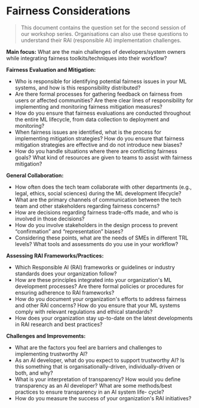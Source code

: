 # Fairness Considerations

> This document contains the question set for the second session of our workshop series. Organisations can also use these questions to understand their RAI (responsible AI) implementation challenges.

**Main focus:** What are the main challenges of developers/system owners while integrating fairness toolkits/techniques into their workflow?

**Fairness Evaluation and Mitigation:**

- Who is responsible for identifying potential fairness issues in your ML systems, and how is this responsibility distributed?
- Are there formal processes for gathering feedback on fairness from users or affected communities? Are there clear lines of responsibility for implementing and monitoring fairness mitigation measures?
- How do you ensure that fairness evaluations are conducted throughout the entire ML lifecycle, from data collection to deployment and monitoring?
- When fairness issues are identified, what is the process for implementing mitigation strategies? How do you ensure that fairness mitigation strategies are effective and do not introduce new biases?
- How do you handle situations where there are conflicting fairness goals? What kind of resources are given to teams to assist with fairness mitigation?

**General Collaboration:**

- How often does the tech team collaborate with other departments (e.g., legal, ethics, social sciences) during the ML development lifecycle?
- What are the primary channels of communication between the tech team and other stakeholders regarding fairness concerns?
- How are decisions regarding fairness trade-offs made, and who is involved in those decisions?
- How do you involve stakeholders in the design process to prevent “confirmation” and “representation” biases?
- Considering these points, what are the needs of SMEs in different TRL levels? What tools and assessments do you use in your workflow? 

**Assessing RAI Frameworks/Practices:**

- Which Responsible AI (RAI) frameworks or guidelines or industry standards does your organization follow?
- How are these principles integrated into your organization's ML development processes? Are there formal policies or procedures for ensuring adherence to RAI frameworks?
- How do you document your organization's efforts to address fairness and other RAI concerns? How do you ensure that your ML systems comply with relevant regulations and ethical standards?
- How does your organization stay up-to-date on the latest developments in RAI research and best practices?

**Challenges and Improvements:**

- What are the factors you feel are barriers and challenges to implementing trustworthy AI?
- As an AI developer, what do you expect to support trustworthy AI? Is this something that is organisationally-driven, individually-driven or both, and why?
- What is your interpretation of transparency? How would you define transparency as an AI developer? What are some methods/best practices to ensure transparency in an AI system life- cycle?
- How do you measure the success of your organization's RAI initiatives?

